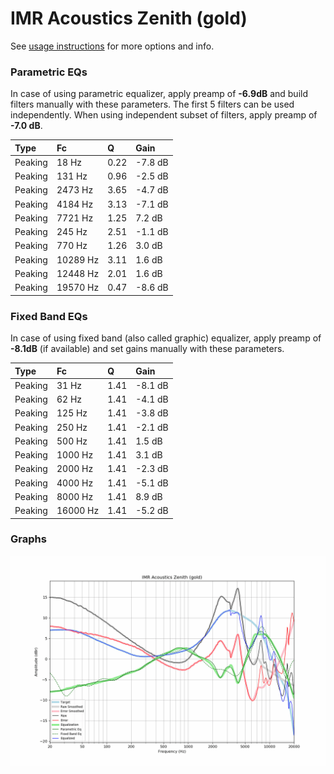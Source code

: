 # IMR Acoustics Zenith (gold)
See [usage instructions](https://github.com/jaakkopasanen/AutoEq#usage) for more options and info.

### Parametric EQs
In case of using parametric equalizer, apply preamp of **-6.9dB** and build filters manually
with these parameters. The first 5 filters can be used independently.
When using independent subset of filters, apply preamp of **-7.0 dB**.

| Type    | Fc       |    Q | Gain    |
|:--------|:---------|:-----|:--------|
| Peaking | 18 Hz    | 0.22 | -7.8 dB |
| Peaking | 131 Hz   | 0.96 | -2.5 dB |
| Peaking | 2473 Hz  | 3.65 | -4.7 dB |
| Peaking | 4184 Hz  | 3.13 | -7.1 dB |
| Peaking | 7721 Hz  | 1.25 | 7.2 dB  |
| Peaking | 245 Hz   | 2.51 | -1.1 dB |
| Peaking | 770 Hz   | 1.26 | 3.0 dB  |
| Peaking | 10289 Hz | 3.11 | 1.6 dB  |
| Peaking | 12448 Hz | 2.01 | 1.6 dB  |
| Peaking | 19570 Hz | 0.47 | -8.6 dB |

### Fixed Band EQs
In case of using fixed band (also called graphic) equalizer, apply preamp of **-8.1dB**
(if available) and set gains manually with these parameters.

| Type    | Fc       |    Q | Gain    |
|:--------|:---------|:-----|:--------|
| Peaking | 31 Hz    | 1.41 | -8.1 dB |
| Peaking | 62 Hz    | 1.41 | -4.1 dB |
| Peaking | 125 Hz   | 1.41 | -3.8 dB |
| Peaking | 250 Hz   | 1.41 | -2.1 dB |
| Peaking | 500 Hz   | 1.41 | 1.5 dB  |
| Peaking | 1000 Hz  | 1.41 | 3.1 dB  |
| Peaking | 2000 Hz  | 1.41 | -2.3 dB |
| Peaking | 4000 Hz  | 1.41 | -5.1 dB |
| Peaking | 8000 Hz  | 1.41 | 8.9 dB  |
| Peaking | 16000 Hz | 1.41 | -5.2 dB |

### Graphs
![](./IMR%20Acoustics%20Zenith%20(gold).png)